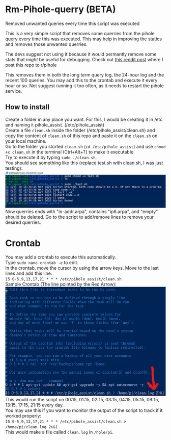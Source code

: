 # Rm-Pihole-querry (BETA)
Removed unwanted queries every time this script was executed

This is a very simple script that removes some querries from the pihole query every time this was executed. This may help in improving the statics and removes those unwanted querries.

The devs suggest not using it because it would permantly remove some stats that *might* be useful for debugging. Check out [this reddit post](https://www.reddit.com/r/pihole/comments/kacbjl/a_simple_script_to_remove_unwanted_queries_from/) where I post this repo to r/pihole

This removes them in both the long term query log, the 24-hour log and the recent 100 queries.
You may add this to the crontab and execute it every hour or so. Not suggest running it too often, as it needs to restart the pihole service.


## How to install
Create a folder in any place you want. For this, I would be creating it in /etc and naming it pihole_assist. (/etc/pihole_assist)  
Create a file `clean.sh` inside the folder (/etc/pihole_assist/clean.sh) and copy the content of `clean.sh` of this repo and paste it on the `clean.sh` on your local machine.  
Go to the folder you storted `clean.sh` (`cd /etc/pihole_assist`) and use `chmod +x clean.sh` in the terminal (Ctrl+Alt+T) to make it executable.  
Try to execute it by typing `sudo ./clean.sh`.  
You should see something like this (replace test.sh with clean.sh, I was just testing):
![Sample Output](https://github.com/SodaWithoutSparkles/Rm-Pihole-querry/blob/main/sample%20output/Pihole_assist_sample_output.png?raw=true)
Now querries ends with "in-addr.arpa", contains "ip6.arpa", and "empty" should be deleted. Go to the script to add/remove lines to remove your desired querries.  

# Crontab
You may add a crontab to execute this automatically.  
Type `sudo nano crontab -e` to edit.  
In the crontab, move the cursor by using the arrow keys. Move to the last lines and add this line:  
`15 0-5,9,13,17,21 * * * /etc/pihole_assist/clean.sh`  
Sample Crontab (The line pointed by the Red Arrow):  
![Sample Crontab](https://github.com/SodaWithoutSparkles/Rm-Pihole-querry/blob/main/sample%20output/Crontab.png?raw=true)  
This would run the script on 00:15, 01:15, 02:15, 03:15, 04:15, 05:15, 09:15, 13:15, 17:15, 21:15 every day.  
You may use this if you want to monitor the output of the script to track if it worked properly:  
`15 0-5,9,13,17,21 * * * /etc/pihole_assist/clean.sh > /home/pi/clean.log 2>&1`  
This would make a file called `clean.log` in `/hole/pi`.  


